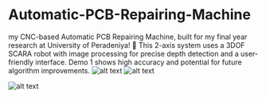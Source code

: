 # Automatic-PCB-Repairing-Machine
my CNC-based Automatic PCB Repairing Machine, built for my final year research at University of Peradeniya! 🚀 This 2-axis system uses a 3DOF SCARA robot with image processing for precise depth detection and a user-friendly interface. Demo 1 shows high accuracy and potential for future algorithm improvements.
![alt text](https://i.postimg.cc/2y0gsJSS/11.png)
![alt text]([https://i.postimg.cc/GtDhCV2r/12.png](https://postimg.cc/9rj5g22B))

![alt text]([https://i.postimg.cc/BvJ8CSvF/19.png](https://postimg.cc/tY9vV4y8))
